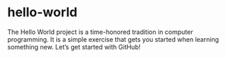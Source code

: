 hello-world
===========

The Hello World project is a time-honored tradition in computer programming. It is a simple exercise that gets you started when learning something new. Let’s get started with GitHub!
